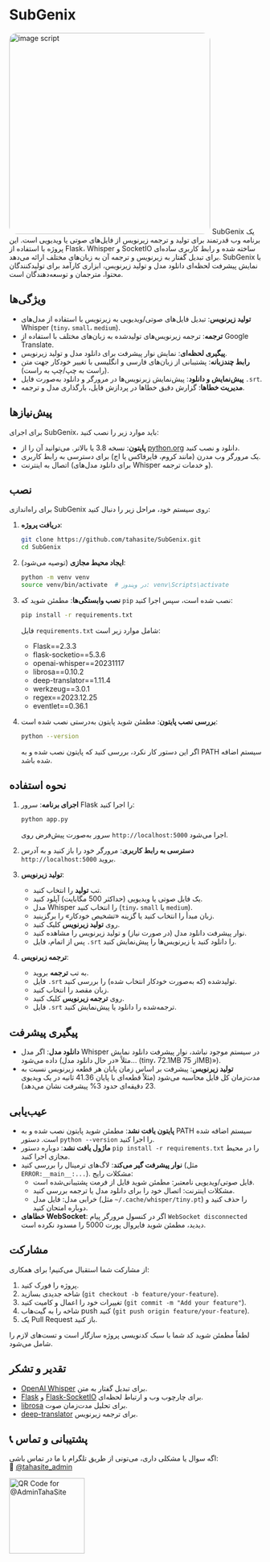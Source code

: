 # SubGenix
<img src="https://s6.uupload.ir/files/2_8aog.png" alt="image script" width="400" height="400" style="border-radius:15px;">
SubGenix یک برنامه وب قدرتمند برای تولید و ترجمه زیرنویس از فایل‌های صوتی یا ویدیویی است. این پروژه با استفاده از Flask، Whisper و SocketIO ساخته شده و رابط کاربری ساده‌ای برای تبدیل گفتار به زیرنویس و ترجمه آن به زبان‌های مختلف ارائه می‌دهد. SubGenix با نمایش پیشرفت لحظه‌ای دانلود مدل و تولید زیرنویس، ابزاری کارآمد برای تولیدکنندگان محتوا، مترجمان و توسعه‌دهندگان است.

## ویژگی‌ها

- **تولید زیرنویس**: تبدیل فایل‌های صوتی/ویدیویی به زیرنویس با استفاده از مدل‌های Whisper (`tiny`، `small`، `medium`).
- **ترجمه**: ترجمه زیرنویس‌های تولیدشده به زبان‌های مختلف با استفاده از Google Translate.
- **پیگیری لحظه‌ای**: نمایش نوار پیشرفت برای دانلود مدل و تولید زیرنویس.
- **رابط چندزبانه**: پشتیبانی از زبان‌های فارسی و انگلیسی با تغییر خودکار جهت متن (راست به چپ/چپ به راست).
- **پیش‌نمایش و دانلود**: پیش‌نمایش زیرنویس‌ها در مرورگر و دانلود به‌صورت فایل `.srt`.
- **مدیریت خطاها**: گزارش دقیق خطاها در پردازش فایل، بارگذاری مدل و ترجمه.

## پیش‌نیازها

برای اجرای SubGenix، باید موارد زیر را نصب کنید:

- **پایتون**: نسخه 3.8 یا بالاتر. می‌توانید آن را از [python.org](https://www.python.org/downloads/) دانلود و نصب کنید.
- یک مرورگر وب مدرن (مانند کروم، فایرفاکس یا اج) برای دسترسی به رابط کاربری.
- اتصال به اینترنت (برای دانلود مدل‌های Whisper و خدمات ترجمه).

## نصب

برای راه‌اندازی SubGenix روی سیستم خود، مراحل زیر را دنبال کنید:

1. **دریافت پروژه**:
   ```bash
   git clone https://github.com/tahasite/SubGenix.git
   cd SubGenix
   ```

2. **ایجاد محیط مجازی** (توصیه می‌شود):
   ```bash
   python -m venv venv
   source venv/bin/activate  # در ویندوز: venv\Scripts\activate
   ```

3. **نصب وابستگی‌ها**:
   مطمئن شوید که `pip` نصب شده است، سپس اجرا کنید:
   ```bash
   pip install -r requirements.txt
   ```
   فایل `requirements.txt` شامل موارد زیر است:
   - Flask==2.3.3
   - flask-socketio==5.3.6
   - openai-whisper==20231117
   - librosa==0.10.2
   - deep-translator==1.11.4
   - werkzeug==3.0.1
   - regex==2023.12.25
   - eventlet==0.36.1

4. **بررسی نصب پایتون**:
   مطمئن شوید پایتون به‌درستی نصب شده است:
   ```bash
   python --version
   ```
   اگر این دستور کار نکرد، بررسی کنید که پایتون نصب شده و به PATH سیستم اضافه شده باشد.

## نحوه استفاده

1. **اجرای برنامه**:
   سرور Flask را اجرا کنید:
   ```bash
   python app.py
   ```
   سرور به‌صورت پیش‌فرض روی `http://localhost:5000` اجرا می‌شود.

2. **دسترسی به رابط کاربری**:
   مرورگر خود را باز کنید و به آدرس `http://localhost:5000` بروید.

3. **تولید زیرنویس**:
   - تب **تولید** را انتخاب کنید.
   - یک فایل صوتی یا ویدیویی (حداکثر 500 مگابایت) آپلود کنید.
   - مدل Whisper را انتخاب کنید (`tiny`، `small` یا `medium`).
   - زبان مبدأ را انتخاب کنید یا گزینه «تشخیص خودکار» را برگزینید.
   - روی **تولید زیرنویس** کلیک کنید.
   - نوار پیشرفت دانلود مدل (در صورت نیاز) و تولید زیرنویس را مشاهده کنید.
   - پس از اتمام، فایل `.srt` را دانلود کنید یا زیرنویس‌ها را پیش‌نمایش کنید.

4. **ترجمه زیرنویس**:
   - به تب **ترجمه** بروید.
   - فایل `.srt` تولیدشده (که به‌صورت خودکار انتخاب شده) را بررسی کنید.
   - زبان مقصد را انتخاب کنید.
   - روی **ترجمه زیرنویس** کلیک کنید.
   - فایل `.srt` ترجمه‌شده را دانلود یا پیش‌نمایش کنید.

## پیگیری پیشرفت

- **دانلود مدل**: اگر مدل Whisper در سیستم موجود نباشد، نوار پیشرفت دانلود نمایش داده می‌شود (مثلاً «در حال دانلود مدل... (tiny، 72.1MB از 75MB)»).
- **تولید زیرنویس**: پیشرفت بر اساس زمان پایان هر قطعه زیرنویس نسبت به مدت‌زمان کل فایل محاسبه می‌شود (مثلاً قطعه‌ای با پایان 41.36 ثانیه در یک ویدیوی 23 دقیقه‌ای حدود 3% پیشرفت نشان می‌دهد).

## عیب‌یابی

- **پایتون یافت نشد**:
  مطمئن شوید پایتون نصب شده و به PATH سیستم اضافه شده است. دستور `python --version` را اجرا کنید.
- **ماژول یافت نشد**:
  دوباره دستور `pip install -r requirements.txt` را در محیط مجازی اجرا کنید.
- **نوار پیشرفت گیر می‌کند**:
  لاگ‌های ترمینال را بررسی کنید (مثل `ERROR:__main__:...`). مشکلات رایج:
  - فایل صوتی/ویدیویی نامعتبر: مطمئن شوید فایل از فرمت پشتیبانی‌شده است.
  - مشکلات اینترنت: اتصال خود را برای دانلود مدل یا ترجمه بررسی کنید.
  - خرابی مدل: فایل مدل (مثل `~/.cache/whisper/tiny.pt`) را حذف کنید و دوباره امتحان کنید.
- **خطاهای WebSocket**:
  اگر در کنسول مرورگر پیام `WebSocket disconnected` دیدید، مطمئن شوید فایروال پورت 5000 را مسدود نکرده است.

## مشارکت

از مشارکت شما استقبال می‌کنیم! برای همکاری:

1. پروژه را فورک کنید.
2. شاخه جدیدی بسازید (`git checkout -b feature/your-feature`).
3. تغییرات خود را اعمال و کامیت کنید (`git commit -m "Add your feature"`).
4. شاخه را به گیت‌هاب push کنید (`git push origin feature/your-feature`).
5. یک Pull Request باز کنید.

لطفاً مطمئن شوید کد شما با سبک کدنویسی پروژه سازگار است و تست‌های لازم را شامل می‌شود.


## تقدیر و تشکر

- [OpenAI Whisper](https://github.com/openai/whisper) برای تبدیل گفتار به متن.
- [Flask](https://flask.palletsprojects.com/) و [Flask-SocketIO](https://flask-socketio.readthedocs.io/) برای چارچوب وب و ارتباط لحظه‌ای.
- [librosa](https://librosa.org/) برای تحلیل مدت‌زمان صوت.
- [deep-translator](https://github.com/nidhaloff/deep-translator) برای ترجمه زیرنویس.

## 📞 پشتیبانی و تماس

اگه سوال یا مشکلی داری، می‌تونی از طریق تلگرام با ما در تماس باشی:  
📩 [@tahasite_admin](https://t.me/tahasite_admin)

<img src="https://s6.uupload.ir/files/image_2025-03-12_01-27-52_3a5r.png" alt="QR Code for @AdminTahaSite" width="150" height="150">

